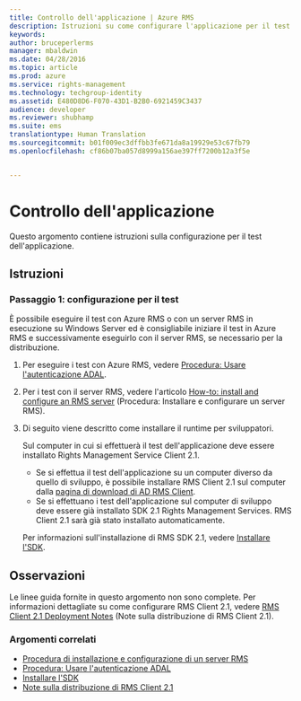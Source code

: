 ```yaml
---
title: Controllo dell'applicazione | Azure RMS
description: Istruzioni su come configurare l'applicazione per il test.
keywords: 
author: bruceperlerms
manager: mbaldwin
ms.date: 04/28/2016
ms.topic: article
ms.prod: azure
ms.service: rights-management
ms.technology: techgroup-identity
ms.assetid: E480D8D6-F070-43D1-B2B0-6921459C3437
audience: developer
ms.reviewer: shubhamp
ms.suite: ems
translationtype: Human Translation
ms.sourcegitcommit: b01f009ec3dffbb3fe671da8a19929e53c67fb79
ms.openlocfilehash: cf86b07ba057d8999a156ae397ff7200b12a3f5e


---
```


# Controllo dell'applicazione

Questo argomento contiene istruzioni sulla configurazione per il test dell'applicazione.

## Istruzioni

### Passaggio 1: configurazione per il test

È possibile eseguire il test con Azure RMS o con un server RMS in esecuzione su Windows Server ed è consigliabile iniziare il test in Azure RMS e successivamente eseguirlo con il server RMS, se necessario per la distribuzione.

1. Per eseguire i test con Azure RMS, vedere [Procedura: Usare l'autenticazione ADAL](how-to-use-adal-authentication.md).
2. Per i test con il server RMS, vedere l'articolo [How-to: install and configure an RMS server](how-to-install-and-configure-an-rms-server.md) (Procedura: Installare e configurare un server RMS).
3. Di seguito viene descritto come installare il runtime per sviluppatori.

   Sul computer in cui si effettuerà il test dell'applicazione deve essere installato Rights Management Service Client 2.1.
   - Se si effettua il test dell'applicazione su un computer diverso da quello di sviluppo, è possibile installare RMS Client 2.1 sul computer dalla [pagina di download di AD RMS Client](http://www.microsoft.com/en-us/download/details.aspx?id=38396).
   - Se si effettuano i test dell'applicazione sul computer di sviluppo deve essere già installato SDK 2.1 Rights Management Services. RMS Client 2.1 sarà già stato installato automaticamente.

    Per informazioni sull'installazione di RMS SDK 2.1, vedere [Installare l'SDK](install-the-rms-sdk.md).

## Osservazioni

Le linee guida fornite in questo argomento non sono complete. Per informazioni dettagliate su come configurare RMS Client 2.1, vedere [RMS Client 2.1 Deployment Notes](https://technet.microsoft.com/en-us/library/jj159267(WS.10).aspx) (Note sulla distribuzione di RMS Client 2.1).

### Argomenti correlati

* [Procedura di installazione e configurazione di un server RMS](how-to-install-and-configure-an-rms-server.md)
* [Procedura: Usare l'autenticazione ADAL](how-to-use-adal-authentication.md)
* [Installare l'SDK](install-the-rms-sdk.md)
* [Note sulla distribuzione di RMS Client 2.1](https://technet.microsoft.com/en-us/library/jj159267(WS.10).aspx)
 

 



<!--HONumber=Jun16_HO4-->


